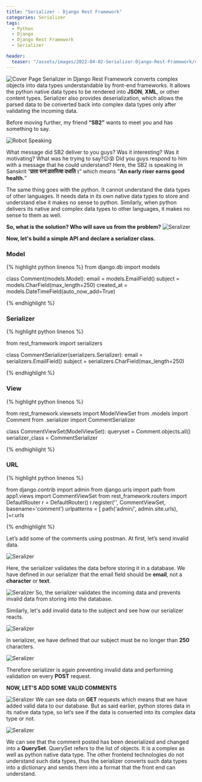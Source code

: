 ```yaml
---
title: "Serializer - Django Rest Framework"
categories: Serializer
tags:
  - Python
  - Django
  - Django Rest Framework
  - Serializer

header:
  teaser: "/assets/images/2022-04-02-Serializer-Django-Rest-Framework/cover.png"
---
```


![Cover Page](/assets/images/2022-04-02-Serializer-Django-Rest-Framework/cover.png)
Serializer in Django Rest Framework converts complex objects into data types understandable by front-end frameworks. It allows the python native data types to be rendered into **JSON**, **XML**, or other content types. Serializer also provides deserialization, which allows the parsed data to be converted back into complex data types only after validating the incoming data.

Before moving further, my friend **“SB2”** wants to meet you and has something to say.

![Robot Speaking](/assets/images/2022-04-02-Serializer-Django-Rest-Framework/robo1.png)

What message did SB2 deliver to you guys? Was it interesting? Was it motivating? What was he trying to say?😕😵 Did you guys respond to him with a message that he could understand? Here, the SB2 is speaking in Sanskrit “**प्राता रत्नं प्रातरित्वा दधाति।**” which means “**An early riser earns good health.**”

The same thing goes with the python. It cannot understand the data types of other languages. It needs data in its own native data types to store and understand else it makes no sense to python. Similarly, when python delivers its native and complex data types to other languages, it makes no sense to them as well.

**So, what is the solution? Who will save us from the problem?**
![Seralizer](/assets/images/2022-04-02-Serializer-Django-Rest-Framework/serializer.png)


**Now, let's build a simple API and declare a serializer class.**
### Model
{% highlight python linenos %}
from django.db import models


class Comment(models.Model):
    email = models.EmailField()
    subject = models.CharField(max_length=250)
    created_at = models.DateTimeField(auto_now_add=True)

{% endhighlight %}

### Serializer
{% highlight python linenos %}

from rest_framework import serializers


class CommentSerializer(serializers.Serializer):
    email = serializers.EmailField()
    subject = serializers.CharField(max_length=250)


{% endhighlight %}

### View
{% highlight python linenos %}

from rest_framework.viewsets import ModelViewSet
from .models import Comment
from .serializer import CommentSerializer


class CommentViewSet(ModelViewSet):
    queryset = Comment.objects.all()
    serializer_class = CommentSerializer

{% endhighlight %}

### URL
{% highlight python linenos %}

from django.contrib import admin
from django.urls import path
from app1.views import CommentViewSet
from rest_framework.routers import DefaultRouter
r = DefaultRouter()
r.register('', CommentViewSet, basename='comment')
urlpatterns = [
    path('admin/', admin.site.urls),
]+r.urls

{% endhighlight %}

Let’s add some of the comments using postman. At first, let’s send invalid data.

![Seralizer](/assets/images/2022-04-02-Serializer-Django-Rest-Framework/serializer-validation.png)

Here, the serializer validates the data before storing it in a database. We have defined in our serializer that the email field should be **email**, not a **character** or **text**.

![Seralizer](/assets/images/2022-04-02-Serializer-Django-Rest-Framework/validation1.png) 
So, the serializer validates the incoming data and prevents invalid data from storing into the database.

Similarly, let's add invalid data to the subject and see how our serializer reacts.

![Seralizer](/assets/images/2022-04-02-Serializer-Django-Rest-Framework/serializer-validation2.png) 

In serializer, we have defined that our subject must be no longer than **250** characters.

![Seralizer](/assets/images/2022-04-02-Serializer-Django-Rest-Framework/validation2.png) 

Therefore serializer is again preventing invalid data and performing validation on every **POST** request.

**NOW, LET'S ADD SOME VALID COMMENTS**

![Seralizer](/assets/images/2022-04-02-Serializer-Django-Rest-Framework/valid-data.png)
We can see data on **GET** requests which means that we have added valid data to our database. But as said earlier, python stores data in its native data type, so let’s see if the data is converted into its complex data type or not.

![Seralizer](/assets/images/2022-04-02-Serializer-Django-Rest-Framework/complex-data-type.png)

We can see that the comment posted has been deserialized and changed into a **QuerySet**.
QuerySet refers to the list of objects. It is a complex as well as python native data type. The other frontend technologies do not understand such data types, thus the serializer converts such data types into a dictionary and sends them into a format that the front end can understand.
